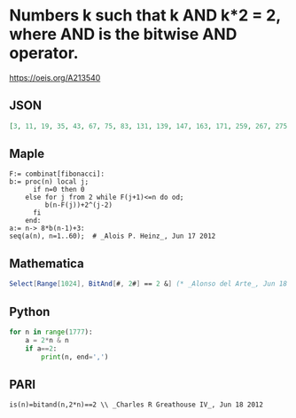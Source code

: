 # Numbers k such that k AND k\*2 \= 2, where AND is the bitwise AND operator\.
https://oeis.org/A213540
## JSON
```JSON
[3, 11, 19, 35, 43, 67, 75, 83, 131, 139, 147, 163, 171, 259, 267, 275, 291, 299, 323, 331, 339, 515, 523, 531, 547, 555, 579, 587, 595, 643, 651, 659, 675, 683, 1027, 1035, 1043, 1059, 1067, 1091, 1099, 1107, 1155, 1163, 1171, 1187, 1195, 1283, 1291, 1299, 1315]
```
## Maple
```Maple
F:= combinat[fibonacci]:
b:= proc(n) local j;
      if n=0 then 0
    else for j from 2 while F(j+1)<=n do od;
         b(n-F(j))+2^(j-2)
      fi
    end:
a:= n-> 8*b(n-1)+3:
seq(a(n), n=1..60);  # _Alois P. Heinz_, Jun 17 2012
```
## Mathematica
```Mathematica
Select[Range[1024], BitAnd[#, 2#] == 2 &] (* _Alonso del Arte_, Jun 18 2012 *)
```
## Python
```Python
for n in range(1777):
    a = 2*n & n
    if a==2:
        print(n, end=',')
```
## PARI
```PARI
is(n)=bitand(n,2*n)==2 \\ _Charles R Greathouse IV_, Jun 18 2012
```
